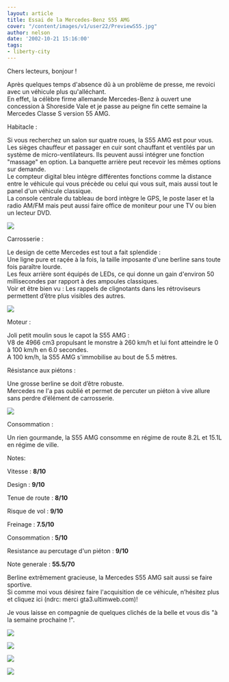 ```yaml
---
layout: article
title: Essai de la Mercedes-Benz S55 AMG
cover: "/content/images/v1/user22/PreviewS55.jpg"
author: nelson
date: '2002-10-21 15:16:00'
tags:
- liberty-city
---
```


Chers lecteurs, bonjour !

Après quelques temps d'absence dû à un problème de presse, me revoici avec un véhicule plus qu'alléchant.  
En effet, la célèbre firme allemande Mercedes-Benz à ouvert une concession à Shoreside Vale et je passe au peigne fin cette semaine la Mercedes Classe S version 55 AMG.

Habitacle :

Si vous recherchez un salon sur quatre roues, la S55 AMG est pour vous.  
Les sièges chauffeur et passager en cuir sont chauffant et ventilés par un système de micro-ventilateurs. Ils peuvent aussi intégrer une fonction "massage" en option. La banquette arrière peut recevoir les mêmes options sur demande.  
Le compteur digital bleu intègre différentes fonctions comme la distance entre le véhicule qui vous précède ou celui qui vous suit, mais aussi tout le panel d'un véhicule classique.  
La console centrale du tableau de bord intègre le GPS, le poste laser et la radio AM/FM mais peut aussi faire office de moniteur pour une TV ou bien un lecteur DVD.

![](  /content/images/2016/07/s55amg5.jpg)

Carrosserie :

Le design de cette Mercedes est tout a fait splendide :  
Une ligne pure et raçée à la fois, la taille imposante d'une berline sans toute fois paraître lourde.  
Les feux arrière sont équipés de LEDs, ce qui donne un gain d'environ 50 millisecondes par rapport à des ampoules classiques.  
Voir et être bien vu : Les rappels de clignotants dans les rétroviseurs permettent d’être plus visibles des autres.

![](  /content/images/2016/07/s55amg3.jpg)

Moteur :

Joli petit moulin sous le capot la S55 AMG :  
V8 de 4966 cm3 propulsant le monstre à 260 km/h et lui font atteindre le 0 à 100 km/h en 6.0 secondes.  
A 100 km/h, la S55 AMG s'immobilise au bout de 5.5 mètres.

Résistance aux piétons :

Une grosse berline se doit d’être robuste.  
Mercedes ne l'a pas oublié et permet de percuter un piéton à vive allure sans perdre d’élément de carrosserie.

![](  /content/images/2016/07/s55amg6.jpg)

Consommation :

Un rien gourmande, la S55 AMG consomme en régime de route 8.2L et 15.1L en régime de ville.

Notes:

Vitesse : **8/10**

Design : **9/10**

Tenue de route : **8/10**

Risque de vol : **9/10**

Freinage : **7.5/10**

Consommation : **5/10**

Resistance au percutage d'un piéton : **9/10**

Note generale : **55.5/70**

Berline extrêmement gracieuse, la Mercedes S55 AMG sait aussi se faire sportive.  
Si comme moi vous désirez faire l'acquisition de ce véhicule, n’hésitez plus et cliquez ici (ndrc: merci gta3.ultimweb.com)!

Je vous laisse en compagnie de quelques clichés de la belle et vous dis "à la semaine prochaine !".

![](  /content/images/2016/07/s55amg.jpg)

![](  /content/images/2016/07/s55amg1.jpg)

![](  /content/images/2016/07/s55amg2.jpg)

![](  /content/images/2016/07/s55amg4.jpg)

<!--kg-card-end: markdown-->
